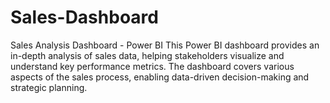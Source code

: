 # Sales-Dashboard
Sales Analysis Dashboard - Power BI This Power BI dashboard provides an in-depth analysis of sales data, helping stakeholders visualize and understand key performance metrics. The dashboard covers various aspects of the sales process, enabling data-driven decision-making and strategic planning.

